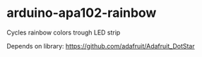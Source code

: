 # arduino-apa102-rainbow
Cycles rainbow colors trough LED strip

Depends on library: https://github.com/adafruit/Adafruit_DotStar

